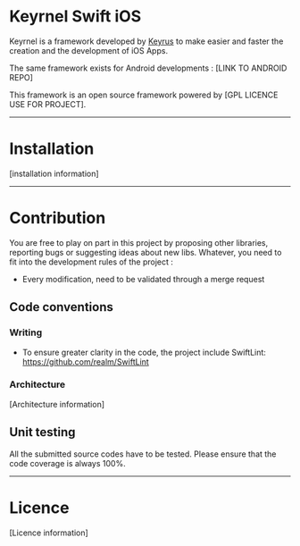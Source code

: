 # Keyrnel Swift iOS
Keyrnel is a framework developed by [Keyrus](www.keyrus.com) to make easier and faster the creation and the development of iOS Apps.

The same framework exists for Android developments : [LINK TO ANDROID REPO]

This framework is an open source framework powered by [GPL LICENCE USE FOR PROJECT].

***
# Installation

[installation information]


***
# Contribution

You are free to play on part in this project by proposing other libraries, reporting bugs or suggesting ideas about new libs. Whatever, you need to fit into the development rules of the project :
- Every modification, need to be validated through a merge request

## Code conventions

### Writing

* To ensure greater clarity in the code, the project include SwiftLint: https://github.com/realm/SwiftLint

### Architecture

[Architecture information]

## Unit testing
All the submitted source codes have to be tested.
Please ensure that the code coverage is always 100%.

***
# Licence

[Licence information]
